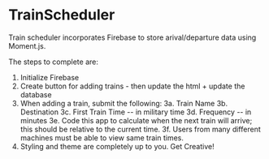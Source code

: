 # TrainScheduler
Train scheduler incorporates Firebase to store arival/departure data using Moment.js.

The steps to complete are:
   1. Initialize Firebase
   2. Create button for adding trains - then update the html + update the database
   3. When adding a train, submit the following:
      3a. Train Name
      3b. Destination 
      3c. First Train Time -- in military time
      3d. Frequency -- in minutes
      3e. Code this app to calculate when the next train will arrive; this should be relative to the current time.
      3f. Users from many different machines must be able to view same train times.
   4. Styling and theme are completely up to you. Get Creative!
